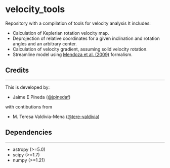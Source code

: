 # velocity_tools
Repository with a compilation of tools for velocity analysis
It includes:
- Calculation of Keplerian rotation velocity map.
- Deprojection of relative coordinates for a given inclination and rotation angles and an arbitrary center. 
- Calculation of velocity gradient, assuming solid velocity rotation. 
- Streamline model using [Mendoza et al. (2009)](https://ui.adsabs.harvard.edu/abs/2009MNRAS.393..579M) formalism.


## Credits
---

This is developed by:

- Jaime E Pineda ([@jpinedaf](http://github.com/jpinedaf))

with contibutions from 
- M. Teresa Valdivia-Mena ([@tere-valdivia](http://github.com/tere-valdivia))


## Dependencies
---

- astropy (>=5.0)
- scipy (>=1.7)
- numpy (>=1.21)
